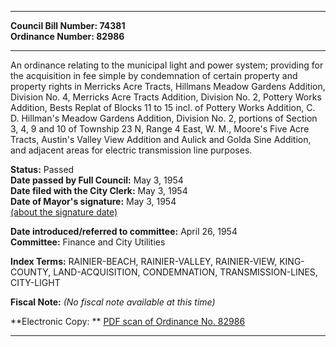 * * * * *  
  
**Council Bill Number: [](#h0)[](#h2)74381**   
**Ordinance Number: 82986**  
  
* * * * *  
  
An ordinance relating to the municipal light and power system; providing for the acquisition in fee simple by condemnation of certain property and property rights in Merricks Acre Tracts, Hillmans Meadow Gardens Addition, Division No. 4, Merricks Acre Tracts Addition, Division No. 2, Pottery Works Addition, Bests Replat of Blocks 11 to 15 incl. of Pottery Works Addition, C. D. Hillman's Meadow Gardens Addition, Division No. 2, portions of Section 3, 4, 9 and 10 of Township 23 N, Range 4 East, W. M., Moore's Five Acre Tracts, Austin's Valley View Addition and Aulick and Golda Sine Addition, and adjacent areas for electric transmission line purposes.  
  
**Status:** Passed   
**Date passed by Full Council:** May 3, 1954   
**Date filed with the City Clerk:** May 3, 1954   
**Date of Mayor's signature:** May 3, 1954   
[(about the signature date)](/~public/approvaldate.htm)   
  
  
**Date introduced/referred to committee:** April 26, 1954   
**Committee:** Finance and City Utilities   
  
**Index Terms:** RAINIER-BEACH, RAINIER-VALLEY, RAINIER-VIEW, KING-COUNTY, LAND-ACQUISITION, CONDEMNATION, TRANSMISSION-LINES, CITY-LIGHT  
  
**Fiscal Note:** *(No fiscal note available at this time)*  
  
**Electronic Copy: ** [PDF scan of Ordinance No. 82986](/~archives/Ordinances/Ord_82986.pdf)  
  
* * * * *  
